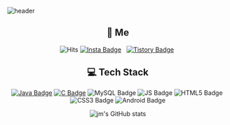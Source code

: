![header](https://capsule-render.vercel.app/api?type=waving&color=CBCBCB&height=300&section=header&text=Jeonminyooa&fontSize=90&animation=fadeIn)
<div align=center>
  
## 💬 **Me** 
![Hits](https://hits.seeyoufarm.com/api/count/incr/badge.svg?url=https%3A%2F%2Fgithub.com%2FJeongminyooa%2Fhit-counter&count_bg=%23CBC5C5&title_bg=%23000000&icon=github.svg&icon_color=%23CBC5C5&title=today+%2F+total&edge_flat=true)
[![Insta Badge](https://img.shields.io/badge/Instagram-E4405F?style=flat&logo=Instagram&logoColor=white)](https://github.com/Jeongminyooa/Algorithm_Java) &nbsp; [![Tistory Badge](https://img.shields.io/badge/Tistory-000000?style=flat)](https://github.com/Jeongminyooa/Algorithm_Java)&nbsp;

##  :computer: **Tech Stack** 
[![Java Badge](https://img.shields.io/badge/Java-007396?style=flat-square&logo=Java&logoColor=white)](https://github.com/Jeongminyooa/Algorithm_Java)&nbsp;[![C Badge](https://img.shields.io/badge/C-A8B9CC?style=flat-square&logo=C&logoColor=white)](https://github.com/Jeongminyooa/Algorithm_C)&nbsp;![MySQL Badge](https://img.shields.io/badge/MySQL-4479A1?style=flat-square&logo=MySQL&logoColor=white)&nbsp;![JS Badge](https://img.shields.io/badge/Java%20Script-F7DF1E?style=flat-square&logo=JavaScript&logoColor=black)&nbsp;![HTML5 Badge](https://img.shields.io/badge/HTML5-E34F26?style=flat-square&logo=HTML5&logoColor=white)&nbsp;![CSS3 Badge](https://img.shields.io/badge/CSS3-1572B6?style=flat-square&logo=CSS3&logoColor=white)&nbsp;![Android Badge](https://img.shields.io/badge/Android-3DDC84?style=flat-square&logo=Android&logoColor=white)

![jm's GitHub stats](https://github-readme-stats.vercel.app/api?username=Jeongminyooa&bg_color=red,orange,yellow)

</div>
<!--
**Jeongminyooa/Jeongminyooa** is a ✨ _special_ ✨ repository because its `README.md` (this file) appears on your GitHub profile.

Here are some ideas to get you started:

- 🔭 I’m currently working on ...
- 🌱 I’m currently learning ...
- 👯 I’m looking to collaborate on ...
- 🤔 I’m looking for help with ...
- 💬 Ask me about ...
- 📫 How to reach me: ...
- 😄 Pronouns: ...
- ⚡ Fun fact: ...
-->
